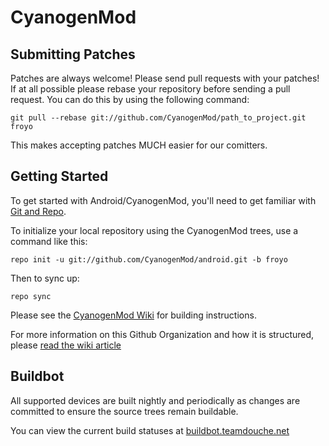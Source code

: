 CyanogenMod
===========

Submitting Patches
------------------
Patches are always welcome!  Please send pull requests with your patches!  If at all possible please rebase your
repository before sending a pull request.  You can do this by using the following command:

    git pull --rebase git://github.com/CyanogenMod/path_to_project.git froyo

This makes accepting patches MUCH easier for our comitters.

Getting Started
---------------

To get started with Android/CyanogenMod, you'll need to get
familiar with [Git and Repo](http://source.android.com/download/using-repo).

To initialize your local repository using the CyanogenMod trees, use a command like this:

    repo init -u git://github.com/CyanogenMod/android.git -b froyo

Then to sync up:

    repo sync

Please see the [CyanogenMod Wiki](http://wiki.cyanogenmod.com/) for building instructions.

For more information on this Github Organization and how it is structured, 
please [read the wiki article](http://wiki.cyanogenmod.com/index.php/Github_Organization)

Buildbot
--------

All supported devices are built nightly and periodically as changes are committed to ensure the source trees remain buildable.

You can view the current build statuses at [buildbot.teamdouche.net](http://buildbot.teamdouche.net/)
